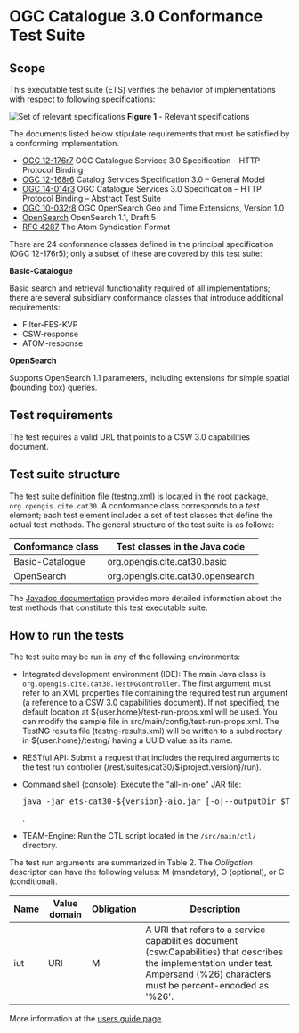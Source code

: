 # OGC Catalogue 3.0 Conformance Test Suite

## Scope

This executable test suite (ETS) verifies the behavior of implementations with respect to following specifications:

![Set of relevant specifications](img/specifications.png)
**Figure 1** - Relevant specifications

The documents listed below stipulate requirements that must be satisfied by a conforming implementation.

*   [OGC 12-176r7](http://docs.opengeospatial.org/is/12-176r7/12-176r7.html) OGC Catalogue Services 3.0 Specification – HTTP Protocol Binding
*   [OGC 12-168r6](http://docs.opengeospatial.org/is/12-168r6/12-168r6.html) Catalog Services Specification 3.0 – General Model
*   [OGC 14-014r3](https://portal.opengeospatial.org/files/?artifact_id=61520%26version=1) OGC Catalogue Services 3.0 Specification – HTTP Protocol Binding – Abstract Test Suite
*   [OGC 10-032r8](https://portal.opengeospatial.org/files/?artifact_id=56866%26version=2) OGC OpenSearch Geo and Time Extensions, Version 1.0
*   [OpenSearch](http://www.opensearch.org/Specifications/OpenSearch/1.1) OpenSearch 1.1, Draft 5
*   [RFC 4287](http://tools.ietf.org/html/rfc4287) The Atom Syndication Format



There are 24 conformance classes defined in the principal specification (OGC 12-176r5); only a subset of these are covered by this test suite:

**Basic-Catalogue**

Basic search and retrieval functionality required of all implementations; there are several subsidiary conformance classes that introduce additional requirements:

*   Filter-FES-KVP
*   CSW-response
*   ATOM-response

**OpenSearch**

Supports OpenSearch 1.1 parameters, including extensions for simple spatial (bounding box) queries.

## Test requirements

The test requires a valid URL that points to a CSW 3.0 capabilities document.


## Test suite structure

The test suite definition file (testng.xml) is located in the root package, `org.opengis.cite.cat30`. A conformance class corresponds to a *test* element; each test element includes a set of test classes that define the actual test methods. The general structure of the test suite is as follows:

| Conformance class | Test classes in the Java code |
|--- | --- | 
| Basic-Catalogue | org.opengis.cite.cat30.basic |
| OpenSearch | org.opengis.cite.cat30.opensearch |

The [Javadoc documentation](apidocs/index.html) provides more detailed information about the test methods that constitute this test executable suite.


## How to run the tests

The test suite may be run in any of the following environments:

*   Integrated development environment (IDE): The main Java class is `org.opengis.cite.cat30.TestNGController`. The first argument must refer to an XML properties file containing the required test run argument (a reference to a CSW 3.0 capabilities document). If not specified, the default location at ${user.home}/test-run-props.xml will be used. You can modify the sample file in src/main/config/test-run-props.xml. The TestNG results file (testng-results.xml) will be written to a subdirectory in ${user.home}/testng/ having a UUID value as its name.
*   RESTful API: Submit a request that includes the required arguments to the test run controller (/rest/suites/cat30/${project.version}/run).
*   Command shell (console): Execute the "all-in-one" JAR file:

    <pre>java -jar ets-cat30-${version}-aio.jar [-o|--outputDir $TMPDIR] [test-run-props.xml]</pre>

    .
*   TEAM-Engine: Run the CTL script located in the `/src/main/ctl/` directory.

The test run arguments are summarized in Table 2\. The _Obligation_ descriptor can have the following values: M (mandatory), O (optional), or C (conditional).

| Name | Value domain  | Obligation | Description |
|--- | --- | --- | --- | 
| iut | URI | M |A URI that refers to a service capabilities document (csw:Capabilities) that describes the implementation under test. Ampersand (%26) characters must be percent-encoded as '%26'.

More information at the [users guide page](http://opengeospatial.github.io/teamengine/users.html).